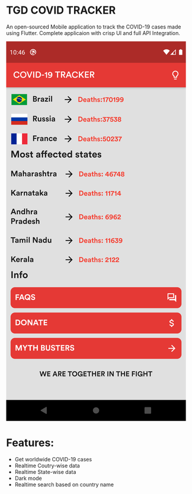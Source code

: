 # TGD COVID TRACKER
An open-sourced Mobile application to track the COVID-19 cases made using Flutter. Complete applicaion with crisp UI and full API Integration.

![alt-text](https://raw.githubusercontent.com/Sumanyu17/covid_tracker_app/Covid_tracker/Screenshot_1606324622.png)
# Features:

  - Get worldwide COVID-19 cases
  - Realtime Coutry-wise data
  - Realtime State-wise data
  - Dark mode 
  - Realtime search based on country name
